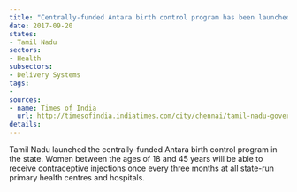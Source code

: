 ```yaml
---
title: "Centrally-funded Antara birth control program has been launched"
date: 2017-09-20
states:
- Tamil Nadu
sectors:
- Health
subsectors:
- Delivery Systems
tags:
- 
sources:
- name: Times of India
  url: http://timesofindia.indiatimes.com/city/chennai/tamil-nadu-government-launches-free-contraceptive-shots-for-women/articleshow/60522195.cms
details:
---
```


Tamil Nadu launched the centrally-funded Antara birth control program in the state. Women between the ages of 18 and 45 years will be able to receive contraceptive injections once every three months at all state-run primary health centres and hospitals.
